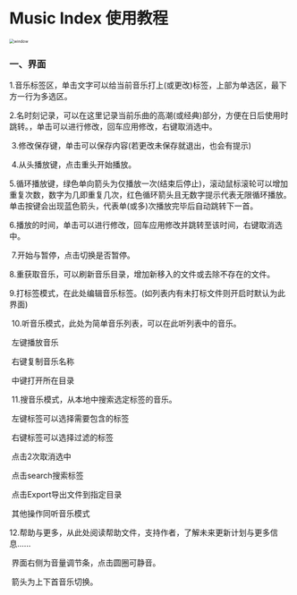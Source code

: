 # Music Index 使用教程

<img src="./.set/window.png" alt="window" style="zoom:50%;" />

### 一、界面

​	1.音乐标签区，单击文字可以给当前音乐打上(或更改)标签，上部为单选区，最下方一行为多选区。

​	2.名时刻记录，可以在这里记录当前乐曲的高潮(或经典)部分，方便在日后使用时跳转。，单击可以进行修改，回车应用修改，右键取消选中。

​	3.修改保存键，单击可以保存内容(若更改未保存就退出，也会有提示)

​	4.从头播放键，点击重头开始播放。

​	5.循环播放键，绿色单向箭头为仅播放一次(结束后停止)，滚动鼠标滚轮可以增加重复次数，数字为几即重复几次，红色循环箭头且无数字提示代表无限循环播放。单击按键会出现蓝色箭头，代表单(或多)次播放完毕后自动跳转下一首。

​	6.播放的时间，单击可以进行修改，回车应用修改并跳转至该时间，右键取消选中。

​	7.开始与暂停，点击切换是否暂停。

​	8.重获取音乐，可以刷新音乐目录，增加新移入的文件或去除不存在的文件。

​	9.打标签模式，在此处编辑音乐标签。(如列表内有未打标文件则开启时默认为此界面)

​	10.听音乐模式，此处为简单音乐列表，可以在此听列表中的音乐。

​		左键播放音乐

​		右键复制音乐名称

​		中键打开所在目录

​	11.搜音乐模式，从本地中搜索选定标签的音乐。

​		左键标签可以选择需要包含的标签

​		右键标签可以选择过滤的标签

​		点击2次取消选中

​		点击search搜索标签

​		点击Export导出文件到指定目录

​		其他操作同听音乐模式

​	12.帮助与更多，从此处阅读帮助文件，支持作者，了解未来更新计划与更多信息……

​	界面右侧为音量调节条，点击圆圈可静音。

​	箭头为上下首音乐切换。



